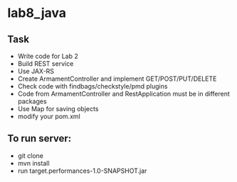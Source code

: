 # lab8_java
## Task
- Write code for Lab 2
- Build REST service
- Use JAX-RS
- Create ArmamentController and implement GET/POST/PUT/DELETE
- Check code with findbags/checkstyle/pmd plugins
- Code from ArmamentController and RestApplication must be in different packages
- Use Map for saving objects
- modify your pom.xml
## To run server:
- git clone
- mvn install
- run target.performances-1.0-SNAPSHOT.jar